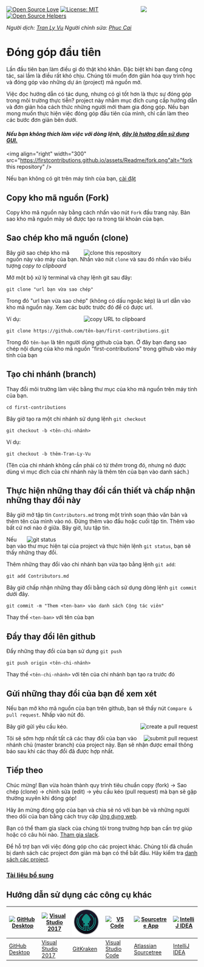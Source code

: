 [![Open Source Love](https://badges.frapsoft.com/os/v1/open-source.svg?v=103)](https://github.com/ellerbrock/open-source-badges/)
[<img align="right" width="150" src="https://firstcontributions.github.io/assets/Readme/join-slack-team.png">](https://join.slack.com/t/firstcontributors/shared_invite/enQtNjkxNzQwNzA2MTMwLTVhMWJjNjg2ODRlNWZhNjIzYjgwNDIyZWYwZjhjYTQ4OTBjMWM0MmFhZDUxNzBiYzczMGNiYzcxNjkzZDZlMDM)
[![License: MIT](https://img.shields.io/badge/License-MIT-green.svg)](https://opensource.org/licenses/MIT)
[![Open Source Helpers](https://www.codetriage.com/roshanjossey/first-contributions/badges/users.svg)](https://www.codetriage.com/roshanjossey/first-contributions)

*Người dịch: [Tran Ly Vu](https://github.com/tranlyvu)*
*Người chỉnh sửa: [Phuc Cai](https://github.com/hoangphuc05)* 

# Đóng góp đầu tiên

Lần đầu tiên bạn làm điều gì đó thật khó khăn. Đặc biệt khi bạn đang cộng tác, sai lầm là điều rất khó chịu. Chúng tôi muốn đơn giản hóa quy trình học và đóng góp vào những dự án (project) mã nguồn mở. 

Việc đọc hướng dẫn có tác dụng, nhưng có gì tốt hơn là thực sự đóng góp trong môi trường thực tiễn? project này nhằm mục đích cung cấp hướng dẫn và đơn giản hóa cách thức những người mới tham gia đóng góp. Nếu bạn mong muốn thực hiện việc đóng góp đầu tiên của mình, chỉ cần làm theo các bước đơn giản bên dưới.

#### *Nếu bạn không thích làm việc với dòng lệnh, [đây là hướng dẫn sử dụng GUI.]( #Hướng-dẫn-sử-dụng-các-công-cụ-khác )*

<img align="right" width="300" src="https://firstcontributions.github.io/assets/Readme/fork.png"alt="fork this repository" />

Nếu bạn không có git trên máy tính của bạn, [cài đặt](https://help.github.com/articles/set-up-git/)

## Copy kho mã nguồn (Fork)

Copy kho mã nguồn này bằng cách nhấn vào nút `Fork` đầu trang này. Bản sao kho mã nguồn mày sẽ được tạo ra trong tài khoản của bạn.

## Sao chép kho mã nguồn (clone)

<img align="right" width="300" src="https://firstcontributions.github.io/assets/Readme/clone.png" alt="clone this repository" />

Bây giờ sao chép kho mã nguồn này vào máy của bạn. Nhấn vào nút `clone` và sau đó nhấn vào biểu tượng *copy to clipboard*

Mở một bộ xử lý terminal và chạy lệnh git sau đây:

```
git clone "url bạn vừa sao chép"
```
Trong đó "url bạn vừa sao chép" (không có dấu ngoặc kép) là url dẫn vào kho mã nguồn này. Xem các bước trước đó để có được url.

<img align="right" width="300" src="https://firstcontributions.github.io/assets/Readme/copy-to-clipboard.png" alt="copy URL to clipboard" />

Ví dụ:
```
git clone https://github.com/tên-bạn/first-contributions.git
```
Trong đó `tên-bạn` là tên người dùng github của bạn. Ở đây bạn đang sao chép nội dung của kho mã nguồn "first-contributions" trong github vào máy tính của bạn

## Tạo chi nhánh (branch)

Thay đổi môi trường làm việc bằng thư mục của kho mã nguồn trên máy tính của bạn.

```
cd first-contributions
```
Bây giờ tạo ra một chi nhánh sử dụng lệnh `git checkout`
```
git checkout -b <tên-chi-nhánh>
```

Ví dụ:
```
git checkout -b thêm-Tran-Ly-Vu
```
(Tên của chi nhánh không cần phải có từ *thêm* trong đó, nhưng nó được dùng vì mục đích của chi nhánh này là thêm tên của bạn vào danh sách.)

## Thực hiện những thay đổi cần thiết và chấp nhận những thay đổi này

Bây giờ mở tập tin `Contributors.md` trong một trình soạn thảo văn bản và thêm tên của mình vào nó. 
Đừng thêm vào đầu hoặc cuối tập tin. Thêm vào bất cứ nơi nào ở giữa. Bây giờ, lưu tập tin.

<img align="right" width="450" src="https://firstcontributions.github.io/assets/Readme/git-status.png" alt="git status" />

Nếu bạn vào thư mục hiện tại của project và thực hiện lệnh `git status`, bạn sẽ thấy những thay đổi.

Thêm những thay đổi vào chi nhánh bạn vừa tạo bằng lệnh `git add`:

```
git add Contributors.md
```

Bây giờ chấp nhận những thay đổi bằng cách sử dụng dòng lệnh `git commit` dưới đây.
```
git commit -m "Them <ten-ban> vào danh sách Cộng tác viên"
```

Thay thế `<ten-ban>` với tên của bạn

## Đẩy thay đổi lên github

Đẩy những thay đổi của bạn sử dụng `git push`
```
git push origin <tên-chi-nhánh>
```
Thay thế `<tên-chi-nhánh>` với tên của chi nhánh bạn tạo ra trước đó

## Gửi những thay đổi của bạn để xem xét

Nếu bạn mở kho mã nguồn của bạn trên github, bạn sẽ thấy nút `Compare & pull request`. Nhấp vào nút đó.

<img style="float: right;" src="https://firstcontributions.github.io/assets/Readme/compare-and-pull.png" alt="create a pull request" />

Bây giờ gửi yêu cầu kéo.

<img style="float: right;" src="https://firstcontributions.github.io/assets/Readme/submit-pull-request.png" alt="submit pull request" />

Tôi sẽ sớm hợp nhất tất cả các thay đổi của bạn vào nhánh chủ (master branch) của project này. Bạn sẽ nhận được email thông báo sau khi các thay đổi đã được hợp nhất.

## Tiếp theo

Chúc mừng! Bạn vừa hoàn thành quy trình tiêu chuẩn copy (fork) -> Sao chép (clone) -> chỉnh sửa (edit) -> yêu cầu kéo (pull request) mà bạn sẽ gặp thường xuyên khi đóng góp!

Hãy ăn mừng đóng góp của bạn và chia sẻ nó với bạn bè và những người theo dõi của bạn bằng cách truy cập [ứng dụng web](https://roshanjossey.github.io/first-contribution/#social-share).

Bạn có thể tham gia slack của chúng tôi trong trường hợp bạn cần trợ giúp hoặc có câu hỏi nào. [Tham gia slack](https://join.slack.com/t/firstcontributors/shared_invite/enQtMzE1MTYwNzI3ODQ0LTZiMDA2OGI2NTYyNjM1MTFiNTc4YTRhZTg4OWZjMzA0ZWZmY2UxYzVkMzI1ZmVmOWI4ODdkZWQwNTM2NDVmNjY).

Để hỗ trợ bạn với việc đóng góp cho các project khác. Chúng tôi đã chuẩn bị danh sách các project đơn giản mà bạn có thể bắt đầu. Hãy kiểm tra [danh sách các project](https://roshanjossey.github.io/first-contributions/#project-list).

### [Tài liệu bổ sung](../additional-material/git_workflow_scenarios/additional-material.md)

## Hướng dẫn sử dụng các công cụ khác

| <a href="gui-tool-tutorials/github-desktop-tutorial.md"><img alt="GitHub Desktop" src="https://desktop.github.com/images/desktop-icon.svg" width="100"></a> | <a href="gui-tool-tutorials/github-windows-vs2017-tutorial.md"><img alt="Visual Studio 2017" src="https://upload.wikimedia.org/wikipedia/commons/c/cd/Visual_Studio_2017_Logo.svg" width="100"></a> | <a href="gui-tool-tutorials/gitkraken-tutorial.md"><img alt="GitKraken" src="./assets/gk-icon.png" width="100"></a> | <a href="gui-tool-tutorials/github-windows-vs-code-tutorial.md"><img alt="VS Code" src="https://upload.wikimedia.org/wikipedia/commons/2/2d/Visual_Studio_Code_1.18_icon.svg" width=100></a> | <a href="gui-tool-tutorials/sourcetree-macos-tutorial.md"><img alt="Sourcetree App" src="https://wac-cdn.atlassian.com/dam/jcr:81b15cde-be2e-4f4a-8af7-9436f4a1b431/Sourcetree-icon-blue.svg" width=100></a> | <a href="gui-tool-tutorials/github-windows-intellij-tutorial.md"><img alt="IntelliJ IDEA" src="https://upload.wikimedia.org/wikipedia/commons/d/d5/IntelliJ_IDEA_Logo.svg" width=100></a> |
| ----------------------------------------------------------------------------------------------------------------------------------------------------------- | --------------------------------------------------------------------------------------------------------------------------------------------------------------------------------------------------- | ------------------------------------------------------------------------------------------------------------------- | -------------------------------------------------------------------------------------------------------------------------------------------------------------------------------------------- | ------------------------------------------------------------------------------------------------------------------------------------------------------------------------------------------------------------ | ----------------------------------------------------------------------------------------------------------------------------------------------------------------------------------------- |
| [GitHub Desktop](gui-tool-tutorials/github-desktop-tutorial.md)                                                                                             | [Visual Studio 2017](gui-tool-tutorials/github-windows-vs2017-tutorial.md)                                                                                                                          | [GitKraken](gui-tool-tutorials/gitkraken-tutorial.md)                                                               | [Visual Studio Code](gui-tool-tutorials/github-windows-vs-code-tutorial.md)                                                                                                                  | [Atlassian Sourcetree](gui-tool-tutorials/sourcetree-macos-tutorial.md)                                                                                                                                      | [IntelliJ IDEA](gui-tool-tutorials/github-windows-intellij-tutorial.md)                                                                                                                   |


